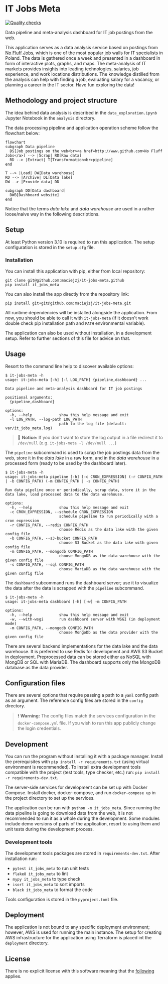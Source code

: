 # IT Jobs Meta

[![Quality checks](https://github.com/maciejzj/it-jobs-meta/actions/workflows/quality_checks.yml/badge.svg)](https://github.com/maciejzj/it-jobs-meta/actions/workflows/quality_checks.yml)

Data pipeline and meta-analysis dashboard for IT job postings from the web.

This application serves as a data analysis service based on postings from [No
Fluff Jobs](https://nofluffjobs.com), which is one of the most popular job walls
for IT specialists in Poland. The data is gathered once a week and presented in
a dashboard in form of interactive plots, graphs, and maps. The meta-analysis of
IT markets provides insights into leading technologies, salaries, job
experience, and work locations distributions. The knowledge distilled from the
analysis can help with finding a job, evaluating salary for a vacancy, or
planning a career in the IT sector. Have fun exploring the data!

## Methodology and project structure

The idea behind data analysis is described in the `data_exploration.ipynb`
Jupyter Notebook in the `analysis` directory.

The data processing pipeline and application operation scheme follow the
flowchart below:

```mermaid
flowchart
subgraph Data pipeline
  DS[Job postings on the web<br><a href=http://www.github.com>No Fluff Jobs</a>] --> |Scrap| RD[Raw data]
  RD --> |Extract| T[Transformation<br>pipeline]
end

T --> |Load| DW[Data warehouse]
RD --> |Archive| DL[Data lake]
DW --> |Provide data| DD

subgraph DD[Data dashboard]
  DWB[Dashboard website]
end

```

Notice that the terms *data lake* and *data warehouse* are used in a rather
loose/naive way in the following descriptions.

## Setup

At least Python version 3.10 is required to run this application. The setup
configuration is stored in the `setup.cfg` file.

### Installation

You can install this application with pip, either from local repository:

```
git clone git@github.com:maciejzj/it-jobs-meta.github
pip install it_jobs_meta
```

You can also install the app directly from the repository link:

```
pip install git+git@github.com:maciejzj/it-jobs-meta.git
```

All runtime dependencies will be installed alongside the application. From now,
you should be able to call it with `it-jobs-meta` (if it doesn't work double
check pip installation path and `PATH` environmental variable).

The application can also be used without installation, in a development setup.
Refer to further sections of this file for advice on that.

## Usage

Resort to the command line help to discover available options:

```
$ it-jobs-meta -h
usage: it-jobs-meta [-h] [-l LOG_PATH] {pipeline,dashboard} ...

Data pipeline and meta-analysis dashboard for IT job postings

positional arguments:
  {pipeline,dashboard}

options:
  -h, --help            show this help message and exit
  -l LOG_PATH, --log-path LOG_PATH
                        path to the log file (default: var/it_jobs_meta.log)
```

> 📝 **Notice:** If you don't want to store the log output in a file redirect it
> to `/dev/null` (e.g. `it-jobs-meta -l /dev/null ...`)

The `pipeline` subcommand is used to scrap the job postings data from the web,
store it in the *data lake* in a raw form, and in the *data warehouse* in a
processed form (ready to be used by the dashboard later).

```
$ it-jobs-meta -h
usage: it-jobs-meta pipeline [-h] [-c CRON_EXPRESSION] (-r CONFIG_PATH | -b CONFIG_PATH) (-m CONFIG_PATH | -s CONFIG_PATH)

Run data pipeline once or periodically, scrap data, store it in the data lake, load processed data to the data warehouse.

options:
  -h, --help            show this help message and exit
  -c CRON_EXPRESSION, --schedule CRON_EXPRESSION
                        schedule pipeline to run periodically with a cron expression
  -r CONFIG_PATH, --redis CONFIG_PATH
                        choose Redis as the data lake with the given config file
  -b CONFIG_PATH, --s3-bucket CONFIG_PATH
                        choose S3 Bucket as the data lake with given config file
  -m CONFIG_PATH, --mongodb CONFIG_PATH
                        choose MongoDB as the data warehouse with the given config file
  -s CONFIG_PATH, --sql CONFIG_PATH
                        choose MariaDB as the data warehouse with the given config file
```

The `dashboard` subcommand runs the dashboard server; use it to visualize the
data after the data is scrapped with the `pipeline` subcommand.

```
$ it-jobs-meta -h
usage: it-jobs-meta dashboard [-h] [-w] -m CONFIG_PATH

options:
  -h, --help            show this help message and exit
  -w, --with-wsgi       run dashboard server with WSGI (in deployment mode)
  -m CONFIG_PATH, --mongodb CONFIG_PATH
                        choose MongoDb as the data provider with the given config file
```

There are several backend implementations for the data lake and the data
warehouse. It is preferred to use Redis for development and AWS S3 Bucket in
deployment. Preprocessed data can be stored either as NoSQL with MongDB or SQL
with MariaDB. The dashboard supports only the MongoDB database as the data
provider.

## Configuration files

There are several options that require passing a path to a `yaml` config path
as an argument. The reference config files are stored in the `config` directory.

> ❗️ **Warning:** The config files match the services configuration in the
> `docker-compose.yml` file. If you wish to run this app publicly change the
> login credentials.

## Development

You can run the program without installing it with a package manager. Install
the prerequisites with `pip install -r requirements.txt` (using virtual
environment is recommended). To install extra development tools compatible with
the project (test tools, type checker, etc.) run: `pip install -r
requirements-dev.txt`.

The server-side services for development can be set up with Docker Compose.
Install docker, docker-compose, and run `docker-compose up` in the project
directory to set up the services.

The application can be run with `python -m it_jobs_meta`. Since running the data
pipeline is going to download data from the web, it is not recommended to
run it as a whole during the development. Some modules include demo versions of
parts of the application, resort to using them and unit tests during the
development process.

### Development tools

The development tools packages are stored in `requirements-dev.txt`. After
installation run:

* `pytest it_jobs_meta` to run unit tests
* `flake8 it_jobs_meta` to lint
* `mypy it_jobs_meta` to type check
* `isort it_jobs_meta` to sort imports
* `black it_jobs_meta` to format the code

Tools configuration is stored in the `pyproject.toml` file.

## Deployment

The application is not bound to any specific deployment environment; however,
AWS is used for running the main instance. The setup for creating AWS
infrastructure for the application using Terraform is placed int the
`deployment` directory. 

## License

There is no explicit license with this software meaning that the
[following](https://choosealicense.com/no-permission/) applies.
